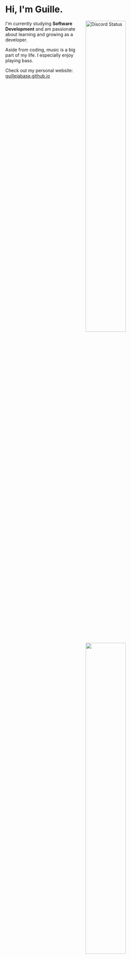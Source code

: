 # Hi, I'm Guille.

<a href="https://discord.com/users/356461130560045067" target="_blank">
	<img width="50%" align="right" alt="Discord Status" src="https://lanyard.cnrad.dev/api/356461130560045067?bg=1f1f1f&borderRadius=5px">
</a>

<a href="https://github.com/guillejabase" target="_blank">
	<img width="50%" align="right" src="https://github-readme-stats.vercel.app/api?username=guillejabase&border_radius=5px&theme=dark&bg_color=1f1f1f&border_color=1f1f1f&icon_color=58a6ff&show_icons=true&disable_animations=true">
</a>

I'm currently studying **Software Development** and am passionate about learning and growing as a developer.

Aside from coding, music is a big part of my life. I especially enjoy playing bass.

Check out my personal website: [guillejabase.github.io](https://guillejabase.github.io)
